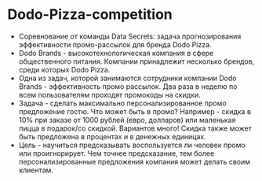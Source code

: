 # Dodo-Pizza-competition

* Соревнование от команды Data Secrets: задача прогнозирования эффективности промо-рассылок для бренда Dodo Pizza. 
* Dodo Brands - высокотехнологическая компания в сфере общественного питания. Компании принадлежит несколько брендов, среди которых Dodo Pizza.
* Одна из задач, которой занимаются сотрудники компании Dodo Brands - эффективность промо рассылок. Два раза в неделю по всем пользователям проходят промокоды на скидки.
* Задача - сделать максимально персонализированное промо предложение гостю. Что может быть в промо? Например - скидка в 10% при заказе от 1000 рублей (евро, долларов) или маленькая пицца в подарок/со скидкой. Вариантов много! Скидка также может быть предложена в процентах и в денежных единицах.
* Цель - научиться предсказывать воспользуется ли человек промо или проигнорирует. Чем точнее предсказание, тем более персонализированные предложения компания может делать своим клиентам. 
